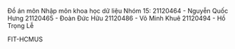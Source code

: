Đồ án môn Nhập môn khoa học dữ liệu
Nhóm 15:
21120464 - Nguyễn Quốc Hưng
21120465 - Đoàn Đức Hữu
21120486 - Võ Minh Khuê
21120494 - Hồ Trọng Lễ

FIT-HCMUS
